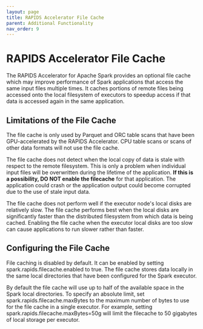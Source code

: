 ```yaml
---
layout: page
title: RAPIDS Accelerator File Cache
parent: Additional Functionality
nav_order: 9
---
```


# RAPIDS Accelerator File Cache

The RAPIDS Accelerator for Apache Spark provides an optional file cache which may improve
performance of Spark applications that access the same input files multiple times. It caches
portions of remote files being accessed onto the local filesystem of executors to speedup access
if that data is accessed again in the same application.

## Limitations of the File Cache

The file cache is only used by Parquet and ORC table scans that have been GPU-accelerated by the
RAPIDS Accelerator. CPU table scans or scans of other data formats will not use the file cache.

The file cache does not detect when the local copy of data is stale with respect to the remote
filesystem. This is only a problem when individual input files will be overwritten during the
lifetime of the application. **If this is a possibility, DO NOT enable the filecache** for that
application. The application could crash or the application output could become corrupted due to
the use of stale input data.

The file cache does not perform well if the executor node's local disks are relatively slow. The
file cache performs best when the local disks are significantly faster than the distributed
filesystem from which data is being cached. Enabling the file cache when the executor local disks
are too slow can cause applications to run slower rather than faster.

## Configuring the File Cache

File caching is disabled by default. It can be enabled by setting spark.rapids.filecache.enabled
to true. The file cache stores data locally in the same local directories that have been
configured for the Spark executor.

By default the file cache will use up to half of the available space in the Spark local
directories. To specify an absolute limit, set spark.rapids.filecache.maxBytes to the maximum
number of bytes to use for the file cache in a single executor. For example, setting
spark.rapids.filecache.maxBytes=50g will limit the filecache to 50 gigabytes of local storage per
executor.

